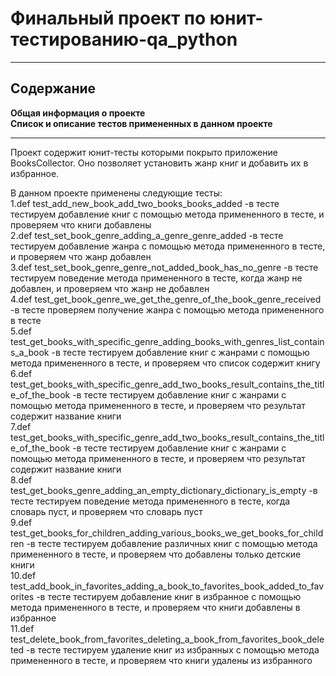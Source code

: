 # **Финальный проект по юнит-тестированию-qa_python**
___
## **Содержание**
**Общая информация о проекте**                                  
**Список и описание тестов примененных в данном проекте**
___
Проект содержит юнит-тесты которыми покрыто приложение BooksCollector. Оно позволяет установить жанр книг и добавить их в избранное.

В данном проекте применены следующие тесты:                    
1.def test_add_new_book_add_two_books_books_added -в тесте тестируем добавление книг с помощью метода примененного в тесте, и проверяем что книги добавлены   
2.def test_set_book_genre_adding_a_genre_genre_added -в тесте тестируем добавление жанра с помощью метода примененного в тесте, и проверяем что жанр добавлен   
3.def test_set_book_genre_genre_not_added_book_has_no_genre -в тесте тестируем поведение метода примененного в тесте, когда жанр не добавлен, и проверяем что жанр не добавлен   
4.def test_get_book_genre_we_get_the_genre_of_the_book_genre_received -в тесте проверяем получение жанра с помощью метода примененного в тесте     
5.def test_get_books_with_specific_genre_adding_books_with_genres_list_contains_a_book -в тесте тестируем добавление книг с жанрами с помощью метода примененного в тесте, и проверяем что список содержит книгу      
6.def test_get_books_with_specific_genre_add_two_books_result_contains_the_title_of_the_book -в тесте тестируем добавление книг с жанрами с помощью метода примененного в тесте, и проверяем что результат содержит название книги  
7.def test_get_books_with_specific_genre_add_two_books_result_contains_the_title_of_the_book -в тесте тестируем добавление книг с жанрами с помощью метода примененного в тесте, и проверяем что результат содержит название книги                 
8.def test_get_books_genre_adding_an_empty_dictionary_dictionary_is_empty -в тесте тестируем поведение метода примененного в тесте, когда словарь пуст, и проверяем что словарь пуст  
9.def test_get_books_for_children_adding_various_books_we_get_books_for_children -в тесте тестируем добавление различных книг с помощью метода примененного в тесте, и проверяем что добавлены только детские книги                                                                                                                                 
10.def test_add_book_in_favorites_adding_a_book_to_favorites_book_added_to_favorites -в тесте тестируем добавление книг в избранное с помощью метода примененного в тесте, и проверяем что книги добавлены в избранное  
11.def test_delete_book_from_favorites_deleting_a_book_from_favorites_book_deleted -в тесте тестируем удаление книг из избранных с помощью метода примененного в тесте, и проверяем что книги удалены из избранного




